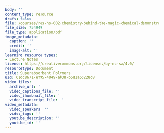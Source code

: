 ```yaml
---
body: ''
content_type: resource
draft: false
file: /courses/res-hs-002-chemistry-behind-the-magic-chemical-demonstrations-for-the-classroom/snow.pdf
file_size: 754949
file_type: application/pdf
image_metadata:
  caption: ''
  credit: ''
  image-alt: ''
learning_resource_types:
- Lecture Notes
license: https://creativecommons.org/licenses/by-nc-sa/4.0/
resourcetype: Document
title: Superabsorbent Polymers
uid: 61dc8671-ef95-4049-a038-b5d1a53228c8
video_files:
  archive_url: ''
  video_captions_file: ''
  video_thumbnail_file: ''
  video_transcript_file: ''
video_metadata:
  video_speakers: ''
  video_tags: ''
  youtube_description: ''
  youtube_id: ''
---
```

